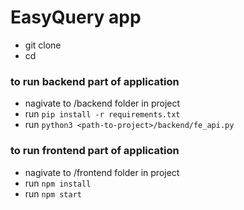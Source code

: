 # EasyQuery app
- git clone <repository-url>
- cd <project-folder>

### to run backend part of application
  - nagivate to /backend folder in project 
  - run `pip install -r requirements.txt`
  - run `python3 <path-to-project>/backend/fe_api.py`

### to run frontend part of application
  - nagivate to /frontend folder in project 
  - run `npm install`
  - run `npm start`
